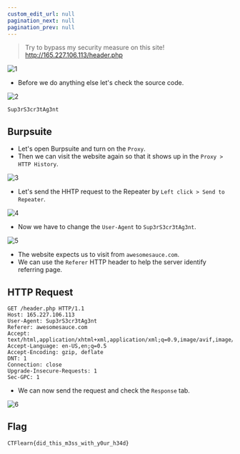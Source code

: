```yaml
---
custom_edit_url: null
pagination_next: null
pagination_prev: null
---
```


> Try to bypass my security measure on this site! http://165.227.106.113/header.php

![1](https://github.com/Knign/Write-ups/assets/110326359/ecd02f95-ab41-4a3a-9972-08926b96078c)

- Before we do anything else let's check the source code.

![2](https://github.com/Knign/Write-ups/assets/110326359/6bce9304-1b8c-4f33-8f15-8e2079bdb39f)

```
Sup3rS3cr3tAg3nt
```
## Burpsuite
- Let's open Burpsuite and turn on the `Proxy`.
- Then we can visit the website again so that it shows up in the `Proxy > HTTP History`.

![3](https://github.com/Knign/Write-ups/assets/110326359/4e6a4862-c78f-4692-ab7f-6e56f6953d80)

- Let's send the HHTP request to the Repeater by `Left click > Send to Repeater`.

![4](https://github.com/Knign/Write-ups/assets/110326359/3526c0ea-ac2e-40a4-a3b9-5e8fe4bf932c)

- Now we have to change the `User-Agent` to `Sup3rS3cr3tAg3nt`.

![5](https://github.com/Knign/Write-ups/assets/110326359/93ba7f74-364b-4b08-b909-40e758cae7d6)

- The website expects us to visit from `awesomesauce.com`.
- We can use the `Referer` HTTP header to help the server identify referring page.
## HTTP Request
```
GET /header.php HTTP/1.1
Host: 165.227.106.113
User-Agent: Sup3rS3cr3tAg3nt
Referer: awesomesauce.com
Accept: text/html,application/xhtml+xml,application/xml;q=0.9,image/avif,image/webp,*/*;q=0.8
Accept-Language: en-US,en;q=0.5
Accept-Encoding: gzip, deflate
DNT: 1
Connection: close
Upgrade-Insecure-Requests: 1
Sec-GPC: 1
```
- We can now send the request and check the `Response` tab.

![6](https://github.com/Knign/Write-ups/assets/110326359/b6fd12ee-fcf5-4f9e-97f8-7e6360bdacdc)

## Flag
```
CTFlearn{did_this_m3ss_with_y0ur_h34d}
```
